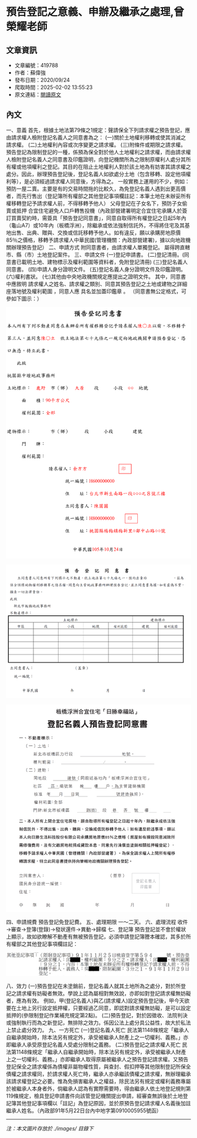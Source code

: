 # 預告登記之意義、申辦及繼承之處理,曾榮耀老師

## 文章資訊
- 文章編號：419788
- 作者：蘇偉強
- 發布日期：2020/09/24
- 爬取時間：2025-02-02 13:55:23
- 原文連結：[閱讀原文](https://real-estate.get.com.tw/Columns/detail.aspx?no=419788)

## 內文
一、意義
首先，根據土地法第79條之1規定：聲請保全下列請求權之預告登記，應由請求權人檢附登記名義人之同意書為之：
(一)關於土地權利移轉或使其消滅之請求權。
(二)土地權利內容或次序變更之請求權。
(三)附條件或期限之請求權。
預告登記為限制登記的一種，係預為保全對於他人土地權利之請求權，而由請求權人檢附登記名義人之同意書及印鑑證明，向登記機關所為之限制原權利人處分其所有權或他項權利之登記。其目的在阻止土地權利人對於該土地為有妨害其請求權之處分。因此，辦理預告登記後，登記名義人如欲處分土地（包含移轉、設定他項權利等），是必須經過請求權人同意後，方得為之。
一般實務上運用的不少，例如：
預防一屋二賣。主要是有的交易時間拖的比較久，為免登記名義人遇到出更高價者，而先行售出（登記簿所有權部之其他登記事項欄註記：本筆土地在未辦妥所有權移轉登記予請求權人前，不得移轉予他人）
父母登記在子女名下，預防子女偷賣或抵押
合宜住宅避免人口戶轉售投機（內政部營建署明定合宜住宅承購人於簽訂買賣契約時，需簽具「預告登記同意書」，同意自取得所有權登記之日起5年內（龜山A7）或10年內（板橋浮洲），除繼承或依法強制信託外，不得將住宅及其基地出售、出典、贈與、交換或信託移轉予他人。如有違反，願以承購房地原價85％之價格，移轉予請求權人中華民國(管理機關：內政部營建署)，據以向地政機關辦理預告登記）
二、申請方式
附同意書者，由請求權人單獨登記。
屬得跨直轄市、縣（市）土地登記案件。
三、申請文件
(一)登記申請書。
(二)登記清冊。(同意書已載明土地、建物標示及權利範圍等資料者，免附登記清冊)
(三)登記名義人同意書。
(四)申請人身分證明文件。
(五)登記名義人身分證明文件及印鑑證明。
(六)權利書狀。
(七)其他由中央地政機關規定應提出之證明文件。
其中，同意書中應敘明
請求權人之姓名、請求權之類別、同意其預告登記之土地或建物之詳細座落地號及權利範圍
，同意人應
具名並加蓋印鑑章
。
（同意書無公定格式，可參如下圖示：）

![圖片](./images/419788_0eb239f81091c12f3a40a1be8afb79b1.png)


![圖片](./images/419788_826c9f8ea091ace981499c3157b3124d.png)


![圖片](./images/419788_cfc7bbccb5c00badf87fdc5dc0c27089.png)

四、申請規費
預告登記免登記費。
五、處理期限
一～二天。
六、處理流程
收件→審查→登簿(登錄)→發狀還件→異動→歸檔
七、登記簿
預告登記並不會於權狀上顯示，故如欲瞭解不動產有無被預告登記，必須申請登記簿謄本確認，其多於所有權部之其他登記事項欄註記：

![圖片](./images/419788_02c05aca12318cc682cce9499f9296c0.jpg)

八、效力
(一)預告登記在未塗銷前，登記名義人就其土地所為之處分，對於所登記之請求權有妨礙者無效。學說上認為屬相對無效說，亦即如對登記請求權無妨礙者，應為有效。
例如，甲(登記名義人)與乙(請求權人)設定預告登記後，甲今天欲要在土地上另行設定抵押權，只要經過乙同意，即認對請求權無妨礙，是可以設定抵押的(參限制登記作業補充規定第2點)。
(二)預告登記，對於因徵收、法院判決或強制執行而為之新登記，無排除之效力。係因公法上處分具公益性，故大於私法上禁止處分效力。
九、一方死亡
(一)登記名義人死亡
民法第1148條規定「繼承人自繼承開始時，除本法另有規定外，承受被繼承人財產上之一切權利、義務。」亦即繼承人承受原登記名義人受處分限制之義務。
(二)預告登記之請求權人死亡
民法第1148條規定「繼承人自繼承開始時，除本法另有規定外，承受被繼承人財產上之一切權利、義務。」亦即繼承人取得原屬被繼承人之預告登記請求權。又預告登記保全之請求權係為債權非屬物權性質，與查封、假扣押等其他限制登記所保全債權之請求權同，於請求權人死亡時，繼承人亦承繼該債權之請求權，無辦理繼承該請求權登記之必要。惟為免損害繼承人之權益，除民法另有規定或權利義務專屬於被繼承人本身者外，倘繼承人認為有實際需要時，得由繼承人依土地登記規則第119條規定，檢具登記申請書件向該管登記機關提出申請，經審查無誤後於土地登記簿其他登記事項欄以「註記」為登記原因，並於原預告登記請求權人名義後加註繼承人姓名。（內政部91年5月22日台內中地字第0910005955號函）

---
*注：本文圖片存放於 ./images/ 目錄下*
